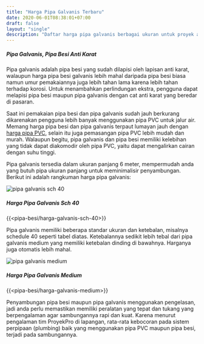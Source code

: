 ```yaml
---
title: "Harga Pipa Galvanis Terbaru"
date: 2020-06-01T08:38:01+07:00
draft: false
layout: "single"
description: "Daftar harga pipa galvanis berbagai ukuran untuk proyek anda. Siap kirim ke lokasi proyek, cek stok terlebih dulu disini."
---
```


##### Pipa Galvanis, Pipa Besi Anti Karat

Pipa galvanis adalah pipa besi yang sudah dilapisi oleh lapisan anti karat, walaupun harga pipa besi galvanis lebih mahal daripada pipa besi biasa namun umur pemakaiannya juga lebih tahan lama karena lebih tahan terhadap korosi. Untuk menambahkan perlindungan ekstra, pengguna dapat melapisi pipa besi maupun pipa galvanis dengan cat anti karat yang beredar di pasaran.

Saat ini pemakaian pipa besi dan pipa galvanis sudah jauh berkurang dikarenakan pengguna lebih banyak menggunakan pipa PVC untuk jalur air. Memang harga pipa besi dan pipa galvanis terpaut lumayan jauh dengan [harga pipa PVC](../harga-pipa-pvc-terbaru), selain itu juga pemasangan pipa PVC lebih mudah dan murah. Walaupun begitu, pipa galvanis dan pipa besi memiliki kelebihan yang tidak dapat diakomodir oleh pipa PVC, yaitu dapat mengalirkan cairan dengan suhu tinggi. 

Pipa galvanis tersedia dalam ukuran panjang 6 meter, mempermudah anda yang butuh pipa ukuran panjang untuk meminimalisir penyambungan. Berikut ini adalah rangkuman harga pipa galvanis:

![pipa galvanis sch 40](../img/pipa-galvanis-sch-40.jpg)

##### Harga Pipa Galvanis Sch 40

{{<pipa-besi/harga-galvanis-sch-40>}}

Pipa galvanis memiliki beberapa standar ukuran dan ketebalan, misalnya schedule 40 seperti tabel diatas. Ketebalannya sedikit lebih tebal dari pipa galvanis medium yang memiliki ketebalan dinding di bawahnya. Harganya juga otomatis lebih mahal.

![pipa galvanis medium](../img/pipa-galvanis-medium.jpg)

##### Harga Pipa Galvanis Medium

{{<pipa-besi/harga-galvanis-medium>}}

Penyambungan pipa besi maupun pipa galvanis menggunakan pengelasan, jadi anda perlu memastikan memiliki peralatan yang tepat dan tukang yang berpengalaman agar sambungannya rapi dan kuat. Karena menurut pengalaman tim ProyekPro di lapangan, rata-rata kebocoran pada sistem perpipaan (plumbing) baik yang menggunakan pipa PVC maupun pipa besi, terjadi pada sambungannya.
